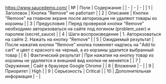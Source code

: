 https://www.saucedemo.com/
| № | Поле | Содержание |
| - | - | - |
| 1 | Заголовок | Кнопка "Remove" не работает |
| 2 | Описание | Кнопки "Remove" на главном экране после авторизации не удаляют товары из корзины |
| 3 | Предусловия | Перед проверкой кнопки "Remove" необходимо авторизоваться на сайте под логином (problem_user) и паролем (secret_sauce) |
| 4 | Шаги воспроизведение | 1. Авторизоваться на сайте 2. Нажать на кнопку "Remove" |
| 5 | Ожидаемый результат | После нажатия кнопки "Remove" кнопка поменяет надпись на "Add to cart" и цвет с красного на черный, а из корзины удалится выбранный товар |
| 6 | Фактический результат | При нажатии на кнопку товар из корзины не удаляется и внешний вид кнопки не меняется |
| 7 | Окружение | Сайт в браузере Google Chrome  |
| 8 | Вложения | - |
| 9 | Приоритет | High |
| 9 | Серьезность | Critical |
| 10 | Дополнительная информация | - |

